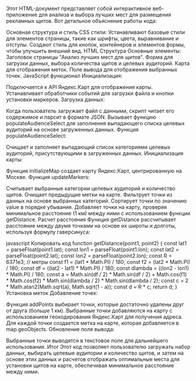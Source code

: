 Этот HTML-документ представляет собой интерактивное веб-приложение для анализа и выбора лучших мест для размещения рекламных щитов. Вот детальное объяснение работы кода:

Основная структура и стиль
CSS стили:
Устанавливают базовые стили для элементов страницы, такие как шрифты, цвета, выравнивание и отступы.
Создают стиль для кнопок, контейнеров и элементов формы, чтобы улучшить внешний вид.
HTML Структура
Основные элементы:
Заголовок страницы "Анализ лучших мест для щитов".
Форма для загрузки данных, выбора количества щитов и целевых аудиторий.
Карта для отображения меток.
Поле вывода для отображения выбранных точек.
JavaScript функционал
Инициализация:

Подключается к API Яндекс.Карт для отображения карты.
Устанавливает обработчики событий для загрузки файла и кнопки установки маркеров.
Загрузка данных:

Когда пользователь загружает файл с данными, скрипт читает его содержимое и парсит в формате JSON.
Вызывает функцию populateAudienceSelect для заполнения выпадающего списка целевых аудиторий на основе загруженных данных.
Функция populateAudienceSelect:

Очищает и заполняет выпадающий список категориями целевых аудиторий, присутствующими в загруженных данных.
Инициализация карты:

Функция initializeMap создает карту Яндекс.Карт, центрированную на Москве.
Функция updateMarkers:

Считывает выбранные категории целевых аудиторий и количество щитов.
Очищает предыдущие метки на карте.
Фильтрует точки из данных на основе выбранных категорий.
Сортирует точки по значению value в порядке убывания.
Добавляет точки на карту, проверяя минимальное расстояние (1 км) между ними с использованием функции getDistance.
Расчет расстояния
Функция getDistance рассчитывает расстояние между двумя точками на основе их широты и долготы, используя формулу гаверсинуса:

javascript
Копировать код
function getDistance(point1, point2) {
  const lat1 = parseFloat(point1.lat);
  const lon1 = parseFloat(point1.lon);
  const lat2 = parseFloat(point2.lat);
  const lon2 = parseFloat(point2.lon);
  const R = 6371e3; // метры
  const f1 = (lat1 * Math.PI) / 180;
  const f2 = (lat2 * Math.PI) / 180;
  const df = ((lat2 - lat1) * Math.PI) / 180;
  const dlambda = ((lon2 - lon1) * Math.PI) / 180;
  const a =
    Math.sin(df / 2) * Math.sin(df / 2) +
    Math.cos(f1) *
      Math.cos(f2) *
      Math.sin(dlambda / 2) *
      Math.sin(dlambda / 2);
  const c = 2 * Math.atan2(Math.sqrt(a), Math.sqrt(1 - a));
  const d = R * c;
  return d;
}
Установка меток
Добавление точек:

Функция addPoints выбирает точки, которые достаточно удалены друг от друга (больше 1 км).
Выбранные точки добавляются на карту с использованием геокодирования Яндекс.Карт для получения адреса.
Для каждой точки создается метка на карте, которая добавляется в map.geoObjects.
Обновление поля вывода:

Выбранные точки выводятся в текстовое поле для дальнейшего использования.
Итог
Этот код позволяет пользователю загружать набор данных, выбирать целевые аудитории и количество щитов, и затем на основе этих данных и расчетов отображать оптимальные места для установки щитов на карте, обеспечивая минимальное расстояние между ними.